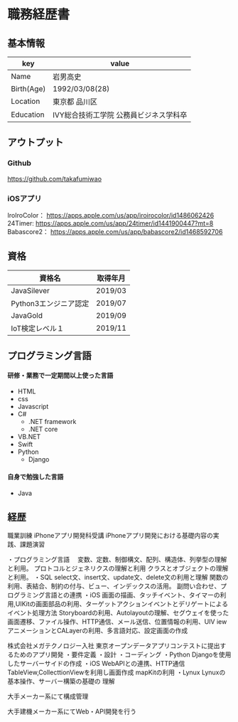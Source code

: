 # 職務経歴書

## 基本情報
|key |value |
|----|------|
|Name|岩男高史|
|Birth(Age)|1992/03/08(28)|
|Location|東京都 品川区|
|Education|IVY総合技術工学院 公務員ビジネス学科卒|

## アウトプット
### Github
https://github.com/takafumiwao

### iOSアプリ
IroIroColor： https://apps.apple.com/us/app/iroirocolor/id1486062426
24Timer: https://apps.apple.com/us/app/24timer/id1441900447?mt=8
Babascore2： https://apps.apple.com/us/app/babascore2/id1468592706

## 資格
|資格名 |取得年月 |
|------|--------|
|JavaSilever|2019/03|
|Python3エンジニア認定|2019/07|
|JavaGold|2019/09|
|IoT検定レベル１|2019/11|

## プログラミング言語
#### 研修・業務で一定期間以上使った言語
- HTML
- css
- Javascript
- C#
  - .NET framework
  - .NET core
- VB.NET
- Swift
- Python
  - Django

#### 自身で勉強した言語
- Java

## 経歴

職業訓練 iPhoneアプリ開発科受講
iPhoneアプリ開発における基礎内容の実践、課題演習

・プログラミング言語　
変数、定数、制御構文、配列、構造体、列挙型の理解と利用。
プロトコルとジェネリクスの理解と利用
クラスとオブジェクトの理解と利用。
・SQL
select文、insert文、update文、delete文の利用と理解
関数の利用、表結合、制約の付与、ビュー、インデックスの活用。
副問い合わせ、プログラミング言語との連携
・iOS
画面の描画、タッチイベント、タイマーの利用,UIKitの画面部品の利用、ターゲットアクションイベントとデリゲートによるイベント処理方法
Storyboardの利用、Autolayoutの理解、セグウェイを使った画面遷移、ファイル操作、HTTP通信、メール送信、位置情報の利用、UIV
iewアニメーションとCALayerの利用、多言語対応、設定画面の作成

株式会社メガテクノロジー入社
東京オープンデータアプリコンテストに提出するためのアプリ開発
・要件定義
・設計
・コーディング
・Python
Djangoを使用したサーバーサイドの作成
・iOS
WebAPIとの連携、HTTP通信
TableView,CollecttionViewを利用し画面作成
mapKitの利用
・Lynux
Lynuxの基本操作、サーバー構築の基礎の
理解

大手メーカー系にて構成管理

大手建機メーカー系にてWeb・API開発を行う

